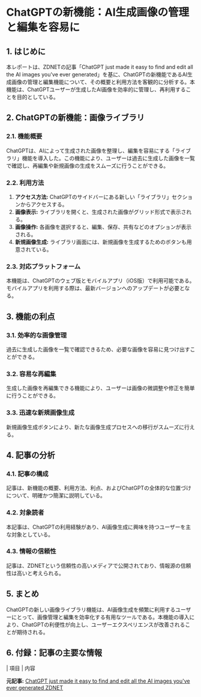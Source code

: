 # ChatGPTの新機能：AI生成画像の管理と編集を容易に

## 1. はじめに

本レポートは、ZDNETの記事「ChatGPT just made it easy to find and edit all the AI images you've ever generated」を基に、ChatGPTの新機能であるAI生成画像の管理と編集機能について、その概要と利用方法を客観的に分析する。本機能は、ChatGPTユーザーが生成したAI画像を効率的に管理し、再利用することを目的としている。

## 2. ChatGPTの新機能：画像ライブラリ

### 2.1. 機能概要

ChatGPTは、AIによって生成された画像を整理し、編集を容易にする「ライブラリ」機能を導入した。この機能により、ユーザーは過去に生成した画像を一覧で確認し、再編集や新規画像の生成をスムーズに行うことができる。

### 2.2. 利用方法

1. **アクセス方法:** ChatGPTのサイドバーにある新しい「ライブラリ」セクションからアクセスする。
2. **画像表示:** ライブラリを開くと、生成された画像がグリッド形式で表示される。
3. **画像操作:** 各画像を選択すると、編集、保存、共有などのオプションが表示される。
4. **新規画像生成:** ライブラリ画面には、新規画像を生成するためのボタンも用意されている。

### 2.3. 対応プラットフォーム

本機能は、ChatGPTのウェブ版とモバイルアプリ（iOS版）で利用可能である。モバイルアプリを利用する際は、最新バージョンへのアップデートが必要となる。

## 3. 機能の利点

### 3.1. 効率的な画像管理

過去に生成した画像を一覧で確認できるため、必要な画像を容易に見つけ出すことができる。

### 3.2. 容易な再編集

生成した画像を再編集できる機能により、ユーザーは画像の微調整や修正を簡単に行うことができる。

### 3.3. 迅速な新規画像生成

新規画像生成ボタンにより、新たな画像生成プロセスへの移行がスムーズに行える。

## 4. 記事の分析

### 4.1. 記事の構成

記事は、新機能の概要、利用方法、利点、およびChatGPTの全体的な位置づけについて、明確かつ簡潔に説明している。

### 4.2. 対象読者

本記事は、ChatGPTの利用経験があり、AI画像生成に興味を持つユーザーを主な対象としている。

### 4.3. 情報の信頼性

記事は、ZDNETという信頼性の高いメディアで公開されており、情報源の信頼性は高いと考えられる。

## 5. まとめ

ChatGPTの新しい画像ライブラリ機能は、AI画像生成を頻繁に利用するユーザーにとって、画像管理と編集を効率化する有用なツールである。本機能の導入により、ChatGPTの利便性が向上し、ユーザーエクスペリエンスが改善されることが期待される。

## 6. 付録：記事の主要な情報

| 項目 | 内容 

**元記事:** [ChatGPT just made it easy to find and edit all the AI images you've ever generated ZDNET](https://www.zdnet.com/article/chatgpt-just-made-it-easy-to-find-and-edit-all-the-ai-images-youve-ever-generated/)